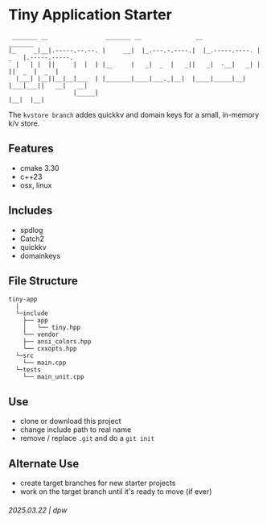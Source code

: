 # Tiny Application Starter

```
 _______ __                _______ __               __                _______              
|_     _|__|.-----.--.--. |     __|  |_.---.-.----.|  |_.-----.----. |   _   |.-----.-----.
  |   | |  ||     |  |  | |__     |   _|  _  |   _||   _|  -__|   _| |       ||  _  |  _  |
  |___| |__||__|__|___  | |_______|____|___._|__|  |____|_____|__|   |___|___||   __|   __|
                  |_____|                                                     |__|  |__|   
```

The `kvstore branch` addes quickkv and domain keys for a small, in-memory k/v store.

## Features

* cmake 3.30
* c++23
* osx, linux
 
## Includes

* spdlog
* Catch2
* quickkv
* domainkeys

## File Structure

```
tiny-app
  | 
  └─include
    ├── app
    │   └── tiny.hpp
    └── vendor
    ├── ansi_colors.hpp
    └── cxxopts.hpp
  └─src
    └── main.cpp
  └─tests
    └── main_unit.cpp
```

## Use

* clone or download this project
* change include path to real name
* remove / replace `.git` and do a `git init`

## Alternate Use


* create target branches for new starter projects
* work on the target branch until it's ready to move (if ever)

###### 2025.03.22 | dpw
